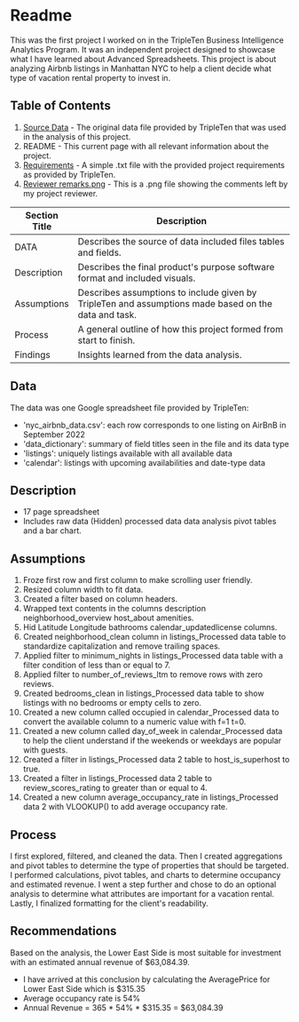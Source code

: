 
# Readme

This was the first project I worked on in the TripleTen Business Intelligence Analytics Program. It was an independent project designed to showcase what I have learned about Advanced Spreadsheets. This project is about analyzing Airbnb listings in Manhattan NYC to help a client decide what type of vacation rental property to invest in.

## Table of Contents

1. [Source Data](https://github.com/mudumbaigth/Dataprojects_Tripleten/blob/main/Vacation%20Rental%20Market/Source%20Data.xlsx) - The original data file provided by TripleTen that was used in the analysis of this project.
2. README - This current page with all relevant information about the project.
3. [Requirements](https://github.com/mudumbaigth/Dataprojects_Tripleten/blob/main/Vacation%20Rental%20Market/Requirements.txt) - A simple .txt file with the provided project requirements as provided by TripleTen.
4. [Reviewer remarks.png](https://github.com/mudumbaigth/Dataprojects_Tripleten/blob/main/Vacation%20Rental%20Market/Reviewer%20remarks.png) - This is a .png file showing the comments left by my project reviewer.

| Section Title | Description |
| ------------- | ----------- |
| DATA          | Describes the source of data included files tables and fields. |
| Description   | Describes the final product's purpose software format and included visuals. |
| Assumptions   | Describes assumptions to include given by TripleTen and assumptions made based on the data and task. |
| Process       | A general outline of how this project formed from start to finish. |
| Findings      | Insights learned from the data analysis. |

## Data

The data was one Google spreadsheet file provided by TripleTen:
- 'nyc_airbnb_data.csv': each row corresponds to one listing on AirBnB in September 2022
- 'data_dictionary': summary of field titles seen in the file and its data type
- 'listings': uniquely listings available with all available data
- 'calendar': listings with upcoming availabilities and date-type data

## Description

- 17 page spreadsheet
- Includes raw data (Hidden) processed data data analysis pivot tables and a bar chart.

## Assumptions

1. Froze first row and first column to make scrolling user friendly.
2. Resized column width to fit data.
3. Created a filter based on column headers.
4. Wrapped text contents in the columns description neighborhood_overview host_about amenities.
5. Hid Latitude Longitude bathrooms calendar_updatedlicense columns.
6. Created neighborhood_clean column in listings_Processed data table to standardize capitalization and remove trailing spaces.
7. Applied filter to minimum_nights in listings_Processed data table with a filter condition of less than or equal to 7.
8. Applied filter to number_of_reviews_ltm to remove rows with zero reviews.
9. Created bedrooms_clean in listings_Processed data table to show listings with no bedrooms or empty cells to zero.
10. Created a new column called occupied in calendar_Processed data to convert the available column to a numeric value with f=1 t=0.
11. Created a new column called day_of_week in calendar_Processed data to help the client understand if the weekends or weekdays are popular with guests.
12. Created a filter in listings_Processed data 2 table to host_is_superhost to true.
13. Created a filter in listings_Processed data 2 table to review_scores_rating to greater than or equal to 4.
14. Created a new column average_occupancy_rate in listings_Processed data 2 with VLOOKUP() to add average occupancy rate.

## Process

I first explored, filtered, and cleaned the data. Then I created aggregations and pivot tables to determine the type of properties that should be targeted. I performed calculations, pivot tables, and charts to determine occupancy and estimated revenue. I went a step further and chose to do an optional analysis to determine what attributes are important for a vacation rental. Lastly, I finalized formatting for the client's readability.

## Recommendations

Based on the analysis, the Lower East Side is most suitable for investment with an estimated annual revenue of $63,084.39.

- I have arrived at this conclusion by calculating the AveragePrice for Lower East Side which is $315.35
- Average occupancy rate is 54%
- Annual Revenue = 365 * 54% * $315.35 = $63,084.39
